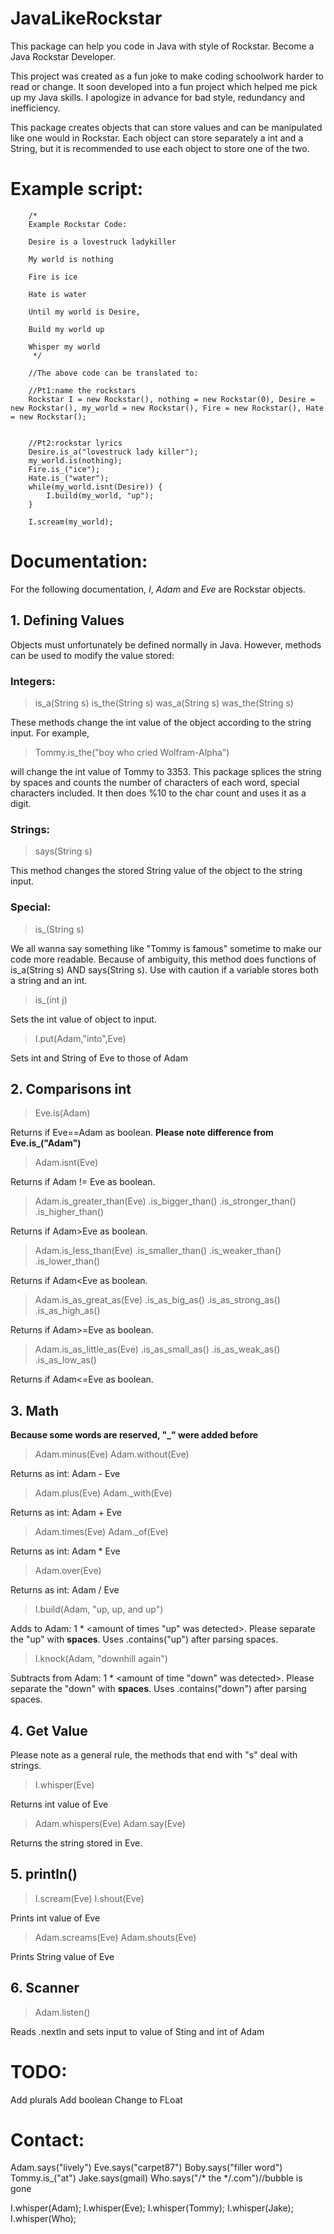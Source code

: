 # JavaLikeRockstar
This package can help you code in Java with style of Rockstar. Become a Java Rockstar Developer.

This project was created as a fun joke to make coding schoolwork harder to read or change. It soon developed into a fun project which helped me pick up my Java skills. I apologize in advance for bad style, redundancy and inefficiency. 

This package creates objects that can store values and can be manipulated like one would in Rockstar. Each object can store separately a int and a String, but it is recommended to use each object to store one of the two. 


# Example script:

		/*
		Example Rockstar Code:

		Desire is a lovestruck ladykiller

		My world is nothing 

		Fire is ice

		Hate is water

		Until my world is Desire,

		Build my world up

		Whisper my world
		 */
		
		//The above code can be translated to:
		
		//Pt1:name the rockstars
		Rockstar I = new Rockstar(), nothing = new Rockstar(0), Desire = new Rockstar(), my_world = new Rockstar(), Fire = new Rockstar(), Hate = new Rockstar();
		
		
		//Pt2:rockstar lyrics
		Desire.is_a("lovestruck lady killer");
		my_world.is(nothing);
		Fire.is_("ice");
		Hate.is_("water");
		while(my_world.isnt(Desire)) {
			I.build(my_world, "up");
		}
		
		I.scream(my_world);





# Documentation:

For the following documentation, _I_, _Adam_ and _Eve_ are Rockstar objects.

## 1. Defining Values

Objects must unfortunately be defined normally in Java. However, methods can be used to modify the value stored:

### Integers: 
>is_a(String s)    is_the(String s)    was_a(String s) was_the(String s)

These methods change the int value of the object according to the string input. For example,
 >Tommy.is_the("boy who cried Wolfram-Alpha")

will change the int value of Tommy to 3353. This package splices the string by spaces and counts the number of characters of each word, special characters included. It then does %10 to the char count and uses it as a digit. 

### Strings:
>says(String s)

This method changes the stored String value of the object to the string input. 

### Special:

>is_(String s)

We all wanna say something like "Tommy is famous" sometime to make our code more readable. Because of ambiguity, this method does functions of is_a(String s) AND says(String s). Use with caution if a variable stores both a string and an int. 

>is_(int j)

Sets the int value of object to input. 

>I.put(Adam,"into",Eve)

Sets int and String of Eve to those of Adam
 
## 2. Comparisons int

>Eve.is(Adam)

Returns if Eve==Adam as boolean. **Please note difference from Eve.is_("Adam")**

>Adam.isnt(Eve)

Returns if Adam != Eve as boolean.

>Adam.is_greater_than(Eve) .is_bigger_than() .is_stronger_than() .is_higher_than()

Returns if Adam>Eve as boolean. 

>Adam.is_less_than(Eve) .is_smaller_than() .is_weaker_than() .is_lower_than()

Returns if Adam<Eve as boolean. 

>Adam.is_as_great_as(Eve) .is_as_big_as() .is_as_strong_as() .is_as_high_as()

Returns if Adam>=Eve as boolean. 

>Adam.is_as_little_as(Eve) .is_as_small_as() .is_as_weak_as() .is_as_low_as()

Returns if Adam<=Eve as boolean. 

## 3. Math

**Because some words are reserved, "_" were added before**

>Adam.minus(Eve) Adam.without(Eve)

Returns as int: Adam - Eve

>Adam.plus(Eve) Adam._with(Eve)

Returns as int: Adam + Eve

>Adam.times(Eve) Adam._of(Eve)

Returns as int: Adam * Eve

>Adam.over(Eve)

Returns as int: Adam / Eve

>I.build(Adam, "up, up, and up")

Adds to Adam: 1 * <amount of times "up" was detected>. Please separate the "up" with **spaces**. Uses .contains("up") after parsing spaces. 

>I.knock(Adam, "downhill again")

Subtracts from Adam: 1 * <amount of time "down" was detected>. Please separate the "down" with **spaces**. Uses .contains("down") after parsing spaces. 

## 4. Get Value

Please note as a general rule, the methods that end with "s" deal with strings. 

>I.whisper(Eve)

Returns int value of Eve

>Adam.whispers(Eve) Adam.say(Eve)

Returns the string stored in Eve. 

## 5. println()

>I.scream(Eve) I.shout(Eve)

Prints int value of Eve

>Adam.screams(Eve) Adam.shouts(Eve)

Prints String value of Eve

## 6. Scanner

>Adam.listen()

Reads .nextln and sets input to value of Sting and int of Adam



# TODO:

Add plurals
Add boolean
Change to FLoat


# Contact:

Adam.says("lively")
Eve.says("carpet87")
Boby.says("filler word")
Tommy.is_("at")
Jake.says(gmail)
Who.says("/* the */.com")//bubble is gone

I.whisper(Adam);
I.whisper(Eve);
I.whisper(Tommy);
I.whisper(Jake);
I.whisper(Who);

